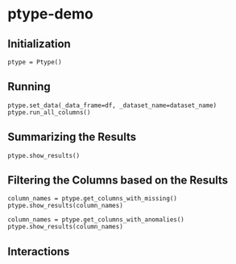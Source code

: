 # ptype-demo

## Initialization
```
ptype = Ptype() 
```

## Running
```
ptype.set_data(_data_frame=df, _dataset_name=dataset_name)
ptype.run_all_columns()
```

## Summarizing the Results
```
ptype.show_results()
```

## Filtering the Columns based on the Results
```
column_names = ptype.get_columns_with_missing()
ptype.show_results(column_names)
```

```
column_names = ptype.get_columns_with_anomalies()
ptype.show_results(column_names)
```

## Interactions
